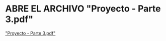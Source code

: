 # ABRE EL ARCHIVO "Proyecto - Parte 3.pdf"

<a href = "https://github.com/JavierVN009/Proyecto_DAAD/blob/main/file/Proyecto%20-%20Parte%203.pdf">"Proyecto - Parte 3.pdf"</a>
